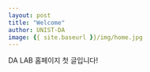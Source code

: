 ```yaml
---
layout: post
title: "Welcome"
author: UNIST-DA
image: {{ site.baseurl }}/img/home.jpg
---
```

DA LAB 홈페이지 첫 글입니다!
